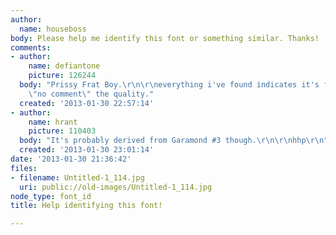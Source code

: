 ```yaml
---
author:
  name: houseboss
body: Please help me identify this font or something similar. Thanks!
comments:
- author:
    name: defiantone
    picture: 126244
  body: "Prissy Frat Boy.\r\n\r\neverything i've found indicates it's free, period.\r\ni'll
    \"no comment\" the quality."
  created: '2013-01-30 22:57:14'
- author:
    name: hrant
    picture: 110403
  body: "It's probably derived from Garamond #3 though.\r\n\r\nhhp\r\n"
  created: '2013-01-30 23:01:14'
date: '2013-01-30 21:36:42'
files:
- filename: Untitled-1_114.jpg
  uri: public://old-images/Untitled-1_114.jpg
node_type: font_id
title: Help identifying this font!

---
```

